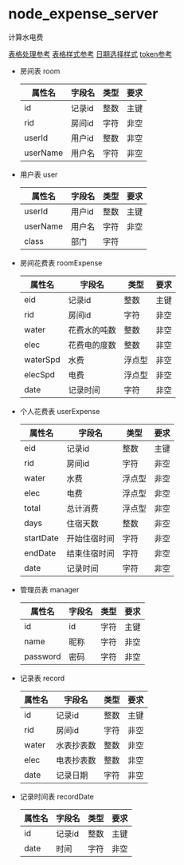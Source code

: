 # node_expense_server
计算水电费

[表格处理参考](https://blog.csdn.net/qq_17828675/article/details/78801126)
[表格样式参考](https://blog.csdn.net/dopamy_busymonkey/article/details/79106660)
[日期选择样式](http://code.ciaoca.com/jquery/cxCalendar/)
[token参考](https://segmentfault.com/a/1190000009494020?utm_source=tag-newest)

- 房间表 room  

  | 属性名   | 字段名 | 类型 | 要求 |
  | ------ | ------ | ---- | ---- |
  | id       | 记录id | 整数 | 主键 |
  | rid      | 房间id | 字符 | 非空 |
  | userId   | 用户id | 整数 | 非空 |
  | userName | 用户名 | 字符 | 非空 |

  

- 用户表 user
  
  | 属性名   | 字段名 | 类型 | 要求 |
  | -------- | ------ | ---- | ---- |
  | userId   | 用户id | 整数 | 主键 |
  | userName | 用户名 | 字符 | 非空 |
  | class    | 部门   | 字符 |      |
  
  
  
- 房间花费表 roomExpense
  
  | 属性名   | 字段名       | 类型   | 要求 |
  | -------- | ------------ | ------ | ---- |
  | eid      | 记录id       | 整数   | 主键 |
  | rid      | 房间id       | 字符   | 非空 |
  | water    | 花费水的吨数 | 整数   | 非空 |
  | elec     | 花费电的度数 | 整数   | 非空 |
  | waterSpd | 水费         | 浮点型 | 非空 |
  | elecSpd  | 电费         | 浮点型 | 非空 |
  | date     | 记录时间     | 字符   | 非空 |
  
  
  
- 个人花费表 userExpense
  
  | 属性名    | 字段名       | 类型   | 要求 |
  | --------- | ------------ | ------ | ---- |
  | eid       | 记录id       | 整数   | 主键 |
  | rid       | 房间id       | 字符   | 非空 |
  | water     | 水费         | 浮点型 | 非空 |
  | elec      | 电费         | 浮点型 | 非空 |
  | total     | 总计消费     | 浮点型 | 非空 |
  | days      | 住宿天数     | 整数   | 非空 |
  | startDate | 开始住宿时间 | 字符   | 非空 |
  | endDate   | 结束住宿时间 | 字符   | 非空 |
  | date      | 记录时间     | 字符   | 非空 |
  
  
  
- 管理员表 manager

  | 属性名   | 字段名 | 类型 | 要求 |
  | -------- | ------ | ---- | ---- |
  | id       | id     | 字符 | 主键 |
  | name     | 昵称   | 字符 | 非空 |
  | password | 密码   | 字符 | 非空 |



- 记录表 record

  | 属性名 | 字段名     | 类型 | 要求 |
  | ------ | ---------- | ---- | ---- |
  | id     | 记录id     | 整数 | 主键 |
  | rid    | 房间id     | 字符 | 非空 |
  | water  | 水表抄表数 | 整数 | 非空 |
  | elec   | 电表抄表数 | 整数 | 非空 |
  | date   | 记录日期   | 字符 | 非空 |

  
  
- 记录时间表 recordDate

  | 属性名 | 字段名 | 类型 | 要求 |
  | ------ | ------ | ---- | ---- |
  | id     | 记录id | 整数 | 主键 |
  | date   | 时间   | 字符 | 非空 |

  

